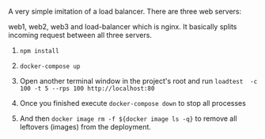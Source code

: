 A very simple imitation of a load balancer. There are three web servers:

web1, web2, web3 and load-balancer which is nginx. It basically splits incoming 
request between all three servers.

1) `npm install`


2) `docker-compose up`


3) Open another terminal window in the project's root and run `loadtest 
   -c 100 -t 5 --rps 100 http://localhost:80`

4) Once you finished execute `docker-compose down` to stop all processes


5) And then `docker image rm -f ${docker image ls -q}` to remove all 
   leftovers (images) from the deployment.
